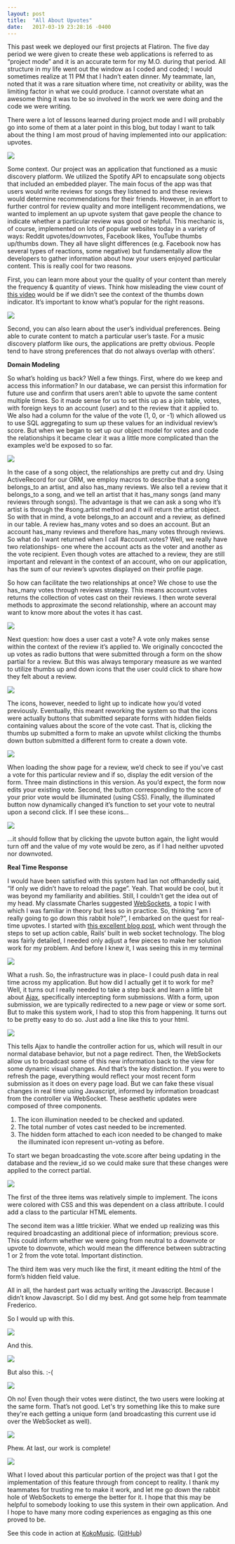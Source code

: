```yaml
---
layout: post
title:  "All About Upvotes"
date:   2017-03-19 23:28:16 -0400
---
```


This past week we deployed our first projects at Flatiron. The five day period we were given to create these web applications is referred to as “project mode” and it is an accurate term for my M.O. during that period. All structure in my life went out the window as I coded and coded; I would sometimes realize at 11 PM that I hadn’t eaten dinner. My teammate, Ian, noted that it was a rare situation where time, not creativity or ability, was the limiting factor in what we could produce. I cannot overstate what an awesome thing it was to be so involved in the work we were doing and the code we were writing.


There were a lot of lessons learned during project mode and I will probably go into some of them at a later point in this blog, but today I want to talk about the thing I am most proud of having implemented into our application: upvotes.

![](http://i1.kym-cdn.com/photos/images/original/000/675/823/6ab.gif)

Some context. Our project was an application that functioned as a music discovery platform. We utilized the Spotify API to encapsulate song objects that included an embedded player. The main focus of the app was that users would write reviews for songs they listened to and these reviews would determine recommendations for their friends. However, in an effort to further control for review quality and more intelligent recommendations, we wanted to implement an up upvote system that gave people the chance to indicate whether a particular review was good or helpful. This mechanic is, of course, implemented on lots of popular websites today in a variety of ways: Reddit upvotes/downvotes, Facebook likes, YouTube thumbs up/thumbs down. They all have slight differences (e.g. Facebook now has several types of reactions, some negative) but fundamentally allow the developers to gather information about how your users enjoyed particular content. This is really cool for two reasons. 


First, you can learn more about your the quality of your content than merely the frequency & quantity of views. Think how misleading the view count of [this video](https://www.youtube.com/watch?v=kfVsfOSbJY0) would be if we didn’t see the context of the thumbs down indicator. It’s important to know what’s popular for the right reasons. 

![](http://i.imgur.com/IyrCQJv.gif)

Second, you can also learn about the user’s individual preferences. Being able to curate content to match a particular user’s taste. For a music discovery platform like ours, the applications are pretty obvious. People tend to have strong preferences that do not always overlap with others’.

**Domain Modeling**

So what’s holding us back? Well a few things. First, where do we keep and access this information? In our database, we can persist this information for future use and confirm that users aren’t able to upvote the same content multiple times. So it made sense for us to set this up as a join table, votes, with foreign keys to an account (user) and to the review that it applied to. We also had a column for the value of the vote (1, 0, or -1) which allowed us to use SQL aggregating to sum up these values for an individual review’s score. But when we began to set up our object model for votes and code the relationships it became clear it was a little more complicated than the examples we’d be exposed to so far. 

![](https://i.imgur.com/WnAXZZu.png)

In the case of a song object, the relationships are pretty cut and dry. Using ActiveRecord for our ORM, we employ macros to describe that a song belongs_to an artist, and also has_many reviews. We also tell a review that it belongs_to a song, and we tell an artist that it has_many songs (and many reviews through songs). The advantage is that we can ask a song who it’s artist is through the #song.artist method and it will return the artist object. So with that in mind, a vote belongs_to an account and a review, as defined in our table. A review has_many votes and so does an account. But an account has_many reviews and therefore has_many votes through reviews. So what do I want returned when I call #account.votes? Well, we really have two relationships- one where the account acts as the voter and another as the vote recipient. Even though votes are attached to a review, they are still important and relevant in the context of an account, who on our application, has the sum of our review’s upvotes displayed on their profile page. 

So how can facilitate the two relationships at once? We chose to use the has_many votes through reviews strategy. This means account.votes returns the collection of votes cast on their reviews. I then wrote several methods to approximate the second relationship, where an account may want to know more about the votes it has cast. 

![](https://i.imgur.com/8hcY9Cu.png)

Next question: how does a user cast a vote? A vote only makes sense within the context of the review it’s applied to. We originally concocted the up votes as radio buttons that were submitted through a form on the show partial for a review. But this was always temporary measure as we wanted to utilize thumbs up and down icons that the user could click to share how they felt about a review.

![](https://i.imgur.com/FuFH2IR.png)

The icons, however, needed to light up to indicate how you’d voted previously. Eventually, this meant reworking the system so that the icons were actually buttons that submitted separate forms with hidden fields containing values about the score of the vote cast. That is, clicking the thumbs up submitted a form to make an upvote whilst clicking the thumbs down button submitted a different form to create a down vote. 

![](https://i.imgur.com/csqXVf8.png)

When loading the show page for a review, we’d check to see if you’ve cast a vote for this particular review and if so, display the edit version of the form. Three main distinctions in this version. As you’d expect, the form now edits your existing vote. Second, the button corresponding to the score of your prior vote would be illuminated (using CSS). Finally, the illuminated button now dynamically changed it’s function to set your vote to neutral upon a second click. If I see these icons…

![](https://i.imgur.com/2UtEQO8.png)

…it should follow that by clicking the upvote button again, the light would turn off and the value of my vote would be zero, as if I had neither upvoted nor downvoted. 

**Real Time Response**

I would have been satisfied with this system had Ian not offhandedly said, “If only we didn’t have to reload the page”. Yeah. That would be cool, but it was beyond my familiarity and abilities. Still, I couldn’t get the idea out of my head. My classmate Charles suggested [WebSockets](https://en.wikipedia.org/wiki/WebSocket), a topic I with which I was familiar in theory but less so in practice. So, thinking “am I really going to go down this rabbit hole?”, I embarked on the quest for real-time upvotes. I started with [this excellent blog post](https://blog.heroku.com/real_time_rails_implementing_WebSockets_in_rails_5_with_action_cable), which went through the steps to set up action cable, Rails’ built in web socket technology. The blog was fairly detailed, I needed only adjust a few pieces to make her solution work for my problem. And before I knew it, I was	 seeing this in my terminal

![](https://i.imgur.com/iDQH0WR.png)

What a rush. So, the infrastructure was in place- I could push data in real time across my application. But how did I actually get it to work for me? Well, it turns out I really needed to take a step back and learn a little bit about [Ajax](http://guides.rubyonrails.org/working_with_javascript_in_rails.html), specifically intercepting form submissions. With a form, upon submission, we are typically redirected to a new page or view or some sort. But to make this system work, I had to stop this from happening. It turns out to be pretty easy to do so. Just add a line like this to your html.

![](https://i.imgur.com/F1bCouX.png)

This tells Ajax to handle the controller action for us, which will result in our normal database behavior, but not a page redirect. Then, the WebSockets allow us to broadcast some of this new information back to the view for some dynamic visual changes. And that’s the key distinction. If you were to refresh the page, everything would reflect your most recent form submission as it does on every page load. But we can fake these visual changes in real time using Javascript, informed by information broadcast from the controller via WebSocket. These aesthetic updates were composed of three components. 

1. The icon illumination needed to be checked and updated.
2. The total number of votes cast needed to be incremented.
3. The hidden form attached to each icon needed to be changed to make the illuminated icon represent un-voting as before.

To start we began broadcasting the vote.score after being updating in the database and the review_id so we could make sure that these changes were applied to the correct partial.

![](https://i.imgur.com/m1Zjhkp.png)

The first of the three items was relatively simple to implement. The icons were colored with CSS and this was dependent on a class attribute. I could add a class to the particular HTML elements. 

The second item was a little trickier. What we ended up realizing was this required broadcasting an additional piece of information; previous score. This could inform whether we were going from neutral to a downvote or upvote to downvote, which would mean the difference between subtracting 1 or 2 from the vote total. Important distinction.

The third item was very much like the first, it meant editing the html of the form’s hidden field value.

All in all, the hardest part was actually writing the Javascript. Because I didn’t know Javascript. So I did my best. And got some help from teammate Frederico. 

So I would up with this.

![](https://i.imgur.com/GbpLuzR.png)

And this.

![](https://s15.postimg.org/d0b3l7fsr/ezgif_3_c9dbcaffaa.gif)

But also this. :-(

![](https://s13.postimg.org/9slqoh3on/ezgif_3_a25e597e78.gif)

Oh no! Even though their votes were distinct, the two users were looking at the same form. That’s not good. Let's try something like this to make sure they're each getting a unique form (and broadcasting this current use id over the WebSocket as well).

![](https://i.imgur.com/uCUw2Uz.png)

Phew. At last, our work is complete!

![](https://s14.postimg.org/6ff8qekb5/ezgif_3_7794e948af.gif)

What I loved about this particular portion of the project was that I got the implementation of this feature through from concept to reality. I thank my teammates for trusting me to make it work, and let me go down the rabbit hole of WebSockets to emerge the better for it. I hope that this may be helpful to somebody looking to use this system in their own application. And I hope to have many more coding experiences as engaging as this one proved to be.

See this code in action at [KokoMusic](http://kokomusic.herokuapp.com). ([GitHub](https://github.com/depaolif/yelpify))
